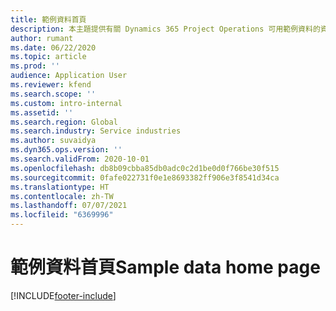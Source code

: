 ```yaml
---
title: 範例資料首頁
description: 本主題提供有關 Dynamics 365 Project Operations 可用範例資料的資訊。
author: rumant
ms.date: 06/22/2020
ms.topic: article
ms.prod: ''
audience: Application User
ms.reviewer: kfend
ms.search.scope: ''
ms.custom: intro-internal
ms.assetid: ''
ms.search.region: Global
ms.search.industry: Service industries
ms.author: suvaidya
ms.dyn365.ops.version: ''
ms.search.validFrom: 2020-10-01
ms.openlocfilehash: db8b09cbba85db0adc0c2d1be0d0f766be30f515
ms.sourcegitcommit: 0fafe022731f0e1e8693382ff906e3f8541d34ca
ms.translationtype: HT
ms.contentlocale: zh-TW
ms.lasthandoff: 07/07/2021
ms.locfileid: "6369996"
---
```

# <a name="sample-data-home-page"></a><span data-ttu-id="98bf2-103">範例資料首頁</span><span class="sxs-lookup"><span data-stu-id="98bf2-103">Sample data home page</span></span>


[!INCLUDE[footer-include](../includes/footer-banner.md)]